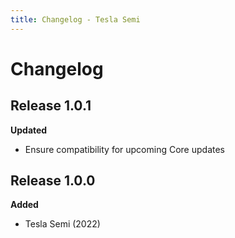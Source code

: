 ```yaml
---
title: Changelog - Tesla Semi
---
```


# Changelog

## Release 1.0.1

**Updated**

- Ensure compatibility for upcoming Core updates

## Release 1.0.0

**Added**

- Tesla Semi (2022)
